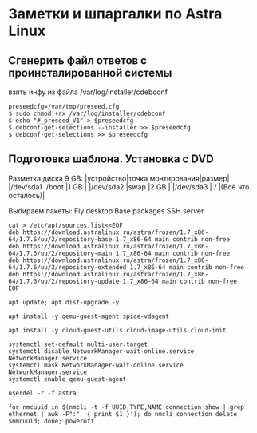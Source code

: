 # Заметки и шпаргалки по Astra Linux

## Сгенерить файл ответов с проинсталированной системы

взять инфу из файла /var/log/installer/cdebconf
```shell 
preseedcfg=/var/tmp/preseed.cfg
$ sudo chmod +rx /var/log/installer/cdebconf
$ echo "#_preseed_V1" > $preseedcfg
$ debconf-get-selections --installer >> $preseedcfg
$ debconf-get-selections >> $preseedcfg
```


## Подготовка шаблона. Установка с DVD

Разметка диска 9 GB:
|устройство|точка монтирования|размер|
|/dev/sda1 |/boot             |1 GB  | 
|/dev/sda2 |swap              |2 GB  |
|/dev/sda3 | /                |(Всё что осталось)|

Выбираем пакеты:
Fly desktop
Base packages
SSH server

```shell
cat > /etc/apt/sources.list<<EOF
deb https://download.astralinux.ru/astra/frozen/1.7_x86-64/1.7.6/uu/2/repository-base 1.7_x86-64 main contrib non-free
deb https://download.astralinux.ru/astra/frozen/1.7_x86-64/1.7.6/uu/2/repository-main 1.7_x86-64 main contrib non-free
deb https://download.astralinux.ru/astra/frozen/1.7_x86-64/1.7.6/uu/2/repository-extended 1.7_x86-64 main contrib non-free
deb https://download.astralinux.ru/astra/frozen/1.7_x86-64/1.7.6/uu/2/repository-update 1.7_x86-64 main contrib non-free
EOF

apt update; apt dist-upgrade -y 

apt install -y qemu-guest-agent spice-vdagent 

apt install -y cloud-guest-utils cloud-image-utils cloud-init

systemctl set-default multi-user.target
systemctl disable NetworkManager-wait-online.service NetworkManager.service
systemctl mask NetworkManager-wait-online.service NetworkManager.service
systemctl enable qemu-guest-agent

userdel -r -f astra

for nmcuuid in $(nmcli -t -f UUID,TYPE,NAME connection show | grep ethernet | awk -F":" '{ print $1 }'); do nmcli connection delete $nmcuuid; done; poweroff

```
